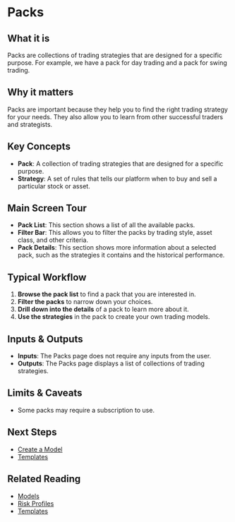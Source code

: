 # Packs

## What it is

Packs are collections of trading strategies that are designed for a specific purpose. For example, we have a pack for day trading and a pack for swing trading.

## Why it matters

Packs are important because they help you to find the right trading strategy for your needs. They also allow you to learn from other successful traders and strategists.

## Key Concepts

*   **Pack**: A collection of trading strategies that are designed for a specific purpose.
*   **Strategy**: A set of rules that tells our platform when to buy and sell a particular stock or asset.

## Main Screen Tour

*   **Pack List**: This section shows a list of all the available packs.
*   **Filter Bar**: This allows you to filter the packs by trading style, asset class, and other criteria.
*   **Pack Details**: This section shows more information about a selected pack, such as the strategies it contains and the historical performance.

## Typical Workflow

1.  **Browse the pack list** to find a pack that you are interested in.
2.  **Filter the packs** to narrow down your choices.
3.  **Drill down into the details** of a pack to learn more about it.
4.  **Use the strategies** in the pack to create your own trading models.

## Inputs & Outputs

*   **Inputs**: The Packs page does not require any inputs from the user.
*   **Outputs**: The Packs page displays a list of collections of trading strategies.

## Limits & Caveats

*   Some packs may require a subscription to use.

## Next Steps

*   [Create a Model](../suite/workflows/create-a-model.md)
*   [Templates](./templates.md)

## Related Reading

*   [Models](./models.md)
*   [Risk Profiles](./risk-profiles.md)
*   [Templates](./templates.md)
